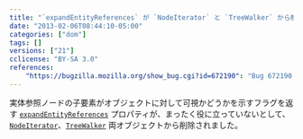```yaml
---
title: "`expandEntityReferences` が `NodeIterator` と `TreeWalker` から削除されました"
date: "2013-02-06T08:44:10-05:00"
categories: ["dom"]
tags: []
versions: ["21"]
cclicense: "BY-SA 3.0"
references:
    "https://bugzilla.mozilla.org/show_bug.cgi?id=672190": "Bug 672190 – consider removing expandEntityReferences from NodeIterator and TreeWalker"
---
```

実体参照ノードの子要素がオブジェクトに対して可視かどうかを示すフラグを返す [`expandEntityReferences`](https://developer.mozilla.org/ja/docs/Web/API/NodeIterator.expandEntityReferences) プロパティが、まったく役に立っていないとして、[`NodeIterator`](https://developer.mozilla.org/ja/docs/Web/API/NodeIterator)、[`TreeWalker`](https://developer.mozilla.org/ja/docs/Web/API/TreeWalker) 両オブジェクトから削除されました。
